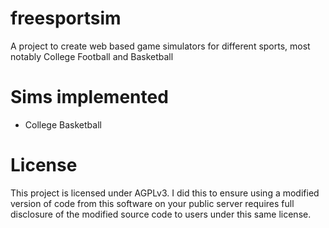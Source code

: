 # freesportsim
A project to create web based game simulators for different sports, most notably College Football and Basketball

# Sims implemented
<ul>
  <li>College Basketball</li>
</ul>

# License
This project is licensed under AGPLv3. I did this to ensure using a modified version of code from this software on your public server requires full disclosure of the modified source code to users under this same license.
